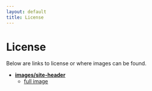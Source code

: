 ```yaml
---
layout: default
title: License
---
```


# License

Below are links to license or where images can be found.

* [**images/site-header**](https://unsplash.com/photos/zEJIuKZcD8c)
	* [full image](https://images.unsplash.com/photo-1430165558479-de3cf8cf1478?ixlib=rb-0.3.5&q=80&fm=jpg&crop=entropy&s=a8d560cd877f002980248703b48efff0)
